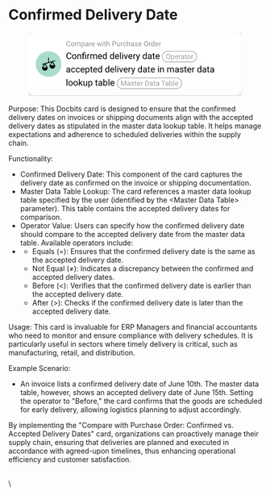 # Confirmed Delivery Date

<figure><img src="../../../../.gitbook/assets/image.png" alt=""><figcaption></figcaption></figure>

Purpose: This Docbits card is designed to ensure that the confirmed delivery dates on invoices or shipping documents align with the accepted delivery dates as stipulated in the master data lookup table. It helps manage expectations and adherence to scheduled deliveries within the supply chain.

Functionality:

* Confirmed Delivery Date: This component of the card captures the delivery date as confirmed on the invoice or shipping documentation.
* Master Data Table Lookup: The card references a master data lookup table specified by the user (identified by the \<Master Data Table> parameter). This table contains the accepted delivery dates for comparison.
* Operator Value: Users can specify how the confirmed delivery date should compare to the accepted delivery date from the master data table. Available operators include:
*
  * Equals (=): Ensures that the confirmed delivery date is the same as the accepted delivery date.
  * Not Equal (≠): Indicates a discrepancy between the confirmed and accepted delivery dates.
  * Before (<): Verifies that the confirmed delivery date is earlier than the accepted delivery date.
  * After (>): Checks if the confirmed delivery date is later than the accepted delivery date.

Usage: This card is invaluable for ERP Managers and financial accountants who need to monitor and ensure compliance with delivery schedules. It is particularly useful in sectors where timely delivery is critical, such as manufacturing, retail, and distribution.

Example Scenario:

* An invoice lists a confirmed delivery date of June 10th. The master data table, however, shows an accepted delivery date of June 15th. Setting the operator to "Before," the card confirms that the goods are scheduled for early delivery, allowing logistics planning to adjust accordingly.

By implementing the "Compare with Purchase Order: Confirmed vs. Accepted Delivery Dates" card, organizations can proactively manage their supply chain, ensuring that deliveries are planned and executed in accordance with agreed-upon timelines, thus enhancing operational efficiency and customer satisfaction.

\
\\
